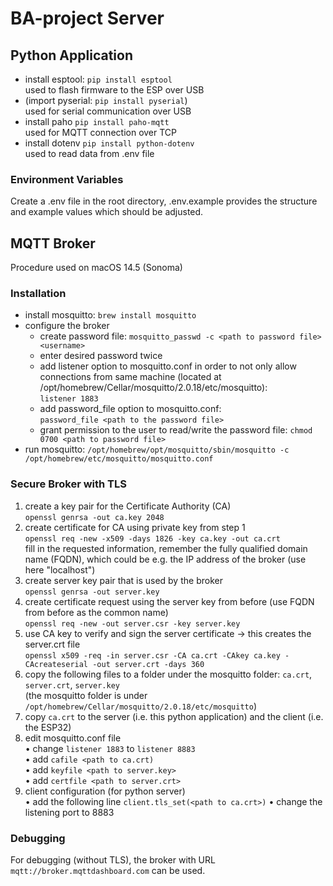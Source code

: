 # BA-project Server

## Python Application

- install esptool: `pip install esptool`  
used to flash firmware to the ESP over USB
- (import pyserial: `pip install pyserial`)  
used for serial communication over USB
- install paho `pip install paho-mqtt`  
used for MQTT connection over TCP
- install dotenv `pip install python-dotenv`  
used to read data from .env file

### Environment Variables

Create a .env file in the root directory, .env.example provides the structure and example values which should be adjusted.

## MQTT Broker

Procedure used on macOS 14.5 (Sonoma)

### Installation

- install mosquitto: `brew install mosquitto`
- configure the broker
  - create password file: `mosquitto_passwd -c <path to password file> <username>`
  - enter desired password twice
  - add listener option to mosquitto.conf in order to not only allow connections from same machine (located at /opt/homebrew/Cellar/mosquitto/2.0.18/etc/mosquitto):  
  `listener 1883`
  - add password_file option to mosquitto.conf:  
  `password_file <path to the password file>`
  - grant permission to the user to read/write the password file: `chmod 0700 <path to password file>`
- run mosquitto: `/opt/homebrew/opt/mosquitto/sbin/mosquitto -c /opt/homebrew/etc/mosquitto/mosquitto.conf`

### Secure Broker with TLS

1. create a key pair for the Certificate Authority (CA)  
`openssl genrsa -out ca.key 2048`
2. create certificate for CA using private key from step 1  
`openssl req -new -x509 -days 1826 -key ca.key -out ca.crt`  
fill in the requested information, remember the fully qualified domain name (FQDN), which could be e.g. the IP address of the broker (use here "localhost")
3. create server key pair that is used by the broker  
`openssl genrsa -out server.key`
4. create certificate request using the server key from before (use FQDN from before as the common name)  
`openssl req -new -out server.csr -key server.key`
5. use CA key to verify and sign the server certificate -> this creates the server.crt file  
`openssl x509 -req -in server.csr -CA ca.crt -CAkey ca.key -CAcreateserial -out server.crt -days 360`
6. copy the following files to a folder under the mosquitto folder: `ca.crt`, `server.crt`, `server.key`  
(the mosquitto folder is under `/opt/homebrew/Cellar/mosquitto/2.0.18/etc/mosquitto`)
7. copy `ca.crt` to the server (i.e. this python application) and the client (i.e. the ESP32)
8. edit mosquitto.conf file  
  • change `listener 1883` to `listener 8883`  
  • add `cafile <path to ca.crt)`  
  • add `keyfile <path to server.key>`  
  • add `certfile <path to server.crt>`
9. client configuration (for python server)  
  • add the following line `client.tls_set(<path to ca.crt>)`
  • change the listening port to 8883



### Debugging

For debugging (without TLS), the broker with URL `mqtt://broker.mqttdashboard.com` can be used.